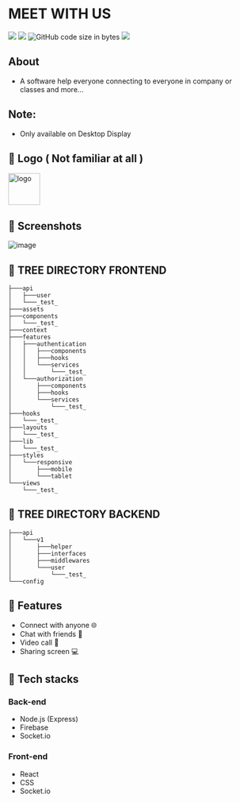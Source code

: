# MEET WITH US

<img src="https://img.shields.io/github/stars/ngtrgiabaoB2012063/meet-with-us"/> <img src="https://img.shields.io/github/issues/ngtrgiabaoB2012063/meet-with-us"/> ![GitHub code size in bytes](https://img.shields.io/github/languages/code-size/ngtrgiabaoB2012063/meet-with-us) <img src="https://img.shields.io/github/license/ngtrgiabaoB2012063/meet-with-us"/>

## About

-   A software help everyone connecting to everyone in company or classes and more...

## Note:

-   Only available on Desktop Display

## 👾 Logo ( Not familiar at all )

<img src="https://user-images.githubusercontent.com/95952006/216500281-d2aaf399-f630-499b-a8a5-7599c3ec227d.svg" width="64px" height="64px" alt="logo"/>

## 👾 Screenshots

![image](https://user-images.githubusercontent.com/95952006/217004560-0f173706-4ec4-4905-bba5-fbf7c2a15b66.png)

## 🌳 TREE DIRECTORY FRONTEND

```
├───api
│   ├───user
│   └───_test_
├───assets
├───components
│   └───_test_
├───context
├───features
│   ├───authentication
│   │   ├───components
│   │   ├───hooks
│   │   └───services
│   │       └───_test_
│   └───authorization
│       ├───components
│       ├───hooks
│       └───services
│           └───_test_
├───hooks
│   └───_test_
├───layouts
│   └───_test_
├───lib
│   └───_test_
├───styles
│   └───responsive
│       ├───mobile
│       └───tablet
└───views
    └───_test_
```

## 🌳 TREE DIRECTORY BACKEND

```
├───api
│   └───v1
│       ├───helper
│       ├───interfaces
│       ├───middlewares
│       └───user
│           └───_test_
└───config
```

## 🤖 Features

-   Connect with anyone 🌐
-   Chat with friends 💬
-   Video call 📱
-   Sharing screen 💻

## 🤖 Tech stacks

### Back-end

-   Node.js (Express)
-   Firebase
-   Socket.io

### Front-end

-   React
-   CSS
-   Socket.io

